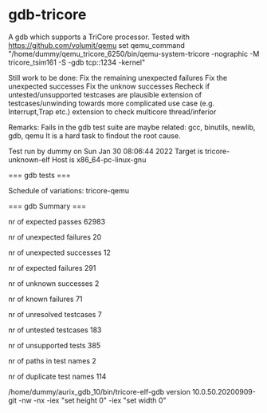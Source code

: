 # gdb-tricore

A gdb which supports a TriCore processor.
Tested with https://github.com/volumit/qemu
set qemu_command "/home/dummy/qemu_tricore_6250/bin/qemu-system-tricore -nographic -M tricore_tsim161 -S -gdb tcp::1234 -kernel"

Still work to be done:
Fix the remaining unexpected failures
Fix the unexpected successes
Fix the unknow successes
Recheck if untested/unsupported testcases are plausible
extension of testcases/unwinding towards more complicated use case (e.g. Interrupt,Trap etc.)
extension to check multicore thread/inferior 

Remarks:
Fails in the gdb test suite are maybe related:
gcc, binutils, newlib, gdb, qemu
It is a hard task to findout the root cause.



Test run by dummy on Sun Jan 30 08:06:44 2022
Target is tricore-unknown-elf
Host   is x86_64-pc-linux-gnu

=== gdb tests ===

Schedule of variations:
    tricore-qemu
    
=== gdb Summary ===

nr of expected passes		62983

nr of unexpected failures	20

nr of unexpected successes	12

nr of expected failures		291

nr of unknown successes		2

nr of known failures			71

nr of unresolved testcases	7

nr of untested testcases		183

nr of unsupported tests		385

nr of paths in test names	2

nr of duplicate test names	114

/home/dummy/aurix_gdb_10/bin/tricore-elf-gdb version  10.0.50.20200909-git -nw -nx -iex "set height 0" -iex "set width 0" 

